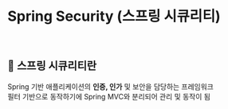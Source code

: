 # Spring Security (스프링 시큐리티)
&nbsp;

## 📌 스프링 시큐리티란
Spring 기반 애플리케이션의 **인증, 인가** 및 보안을 담당하는 프레임워크 <br>
필터 기반으로 동작하기에 Spring MVC와 분리되어 관리 및 동작이 됨




